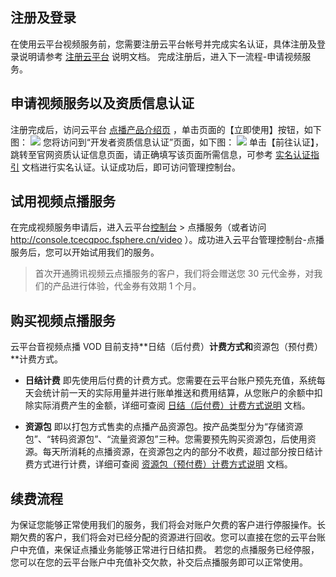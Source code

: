 ## 注册及登录
在使用云平台视频服务前，您需要注册云平台帐号并完成实名认证，具体注册及登录说明请参考 [注册云平台](http://tcecqpoc.fsphere.cn/document/product/378/9603) 说明文档。
完成注册后，进入下一流程-申请视频服务。

## 申请视频服务以及资质信息认证
注册完成后，访问云平台 [点播产品介绍页](http://tcecqpoc.fsphere.cn/product/vod)  ，单击页面的【立即使用】按钮，如下图：
![](http://imgcache.tcecqpoc.fsphere.cn/image/mc.qcloudimg.com/static/img/9e422ecef0f41264ea50bcd92c32d245/vod.png)
您将访问到“开发者资质信息认证”页面，如下图：
![](http://imgcache.tcecqpoc.fsphere.cn/image/mccdn.qcloud.com/static/img/5072d490be8560ae6ca17279c19c8861/image.png)
单击【前往认证】，跳转至官网资质认证信息页面，请正确填写该页面所需信息，可参考 [实名认证指引](http://tcecqpoc.fsphere.cn/document/product/378/3629) 文档进行实名认证。认证成功后，即可访问管理控制台。

## 试用视频点播服务
在完成视频服务申请后，进入云平台[控制台](http://console.tcecqpoc.fsphere.cn/video) > 点播服务（或者访问 http://console.tcecqpoc.fsphere.cn/video ）。成功进入云平台管理控制台-点播服务后，您可以开始试用我们的服务。

>首次开通腾讯视频云点播服务的客户，我们将会赠送您 30 元代金券，对我们的产品进行体验，代金券有效期 1 个月。

## 购买视频点播服务
云平台音视频点播 VOD 目前支持**日结（后付费）**计费方式和**资源包（预付费）**计费方式。

- **日结计费** 即先使用后付费的计费方式。您需要在云平台账户预先充值，系统每天会统计前一天的实际用量并进行账单推送和费用结算，从您账户的余额中扣除实际消费产生的金额，详细可查阅 [日结（后付费）计费方式说明](/document/product/266/14666) 文档。

- **资源包** 即以打包方式售卖的点播产品资源包。按产品类型分为“存储资源包”、“转码资源包”、“流量资源包”三种。您需要预先购买资源包，后使用资源。每天所消耗的点播资源，在资源包之内的部分不收费，超过部分按日结计费方式进行计费，详细可查阅 [资源包（预付费）计费方式说明](/document/product/266/14667) 文档。

## 续费流程
为保证您能够正常使用我们的服务，我们将会对账户欠费的客户进行停服操作。长期欠费的客户，我们将会对已经分配的资源进行回收。您可以直接在您的云平台账户中充值，来保证点播业务能够正常进行日结扣费。
若您的点播服务已经停服，您可以在您的云平台账户中充值补交欠款，补交后点播服务即可以正常使用。
